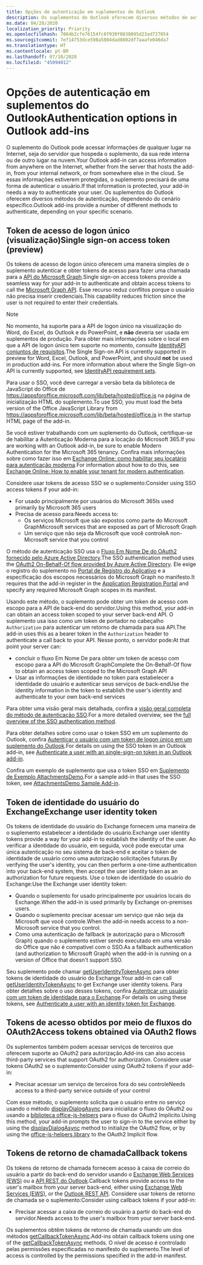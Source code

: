 ```yaml
---
title: Opções de autenticação em suplementos do Outlook
description: Os suplementos do Outlook oferecem diversos métodos de autenticação, dependendo do cenário específico.
ms.date: 04/28/2020
localization_priority: Priority
ms.openlocfilehash: 7864b2cfe76154fc8f939f0838095d23ad727054
ms.sourcegitcommit: 7ef14753dce598a5804dad8802df7aaafe046da7
ms.translationtype: HT
ms.contentlocale: pt-BR
ms.lasthandoff: 07/10/2020
ms.locfileid: "45094012"
---
```

# <a name="authentication-options-in-outlook-add-ins"></a><span data-ttu-id="9faec-103">Opções de autenticação em suplementos do Outlook</span><span class="sxs-lookup"><span data-stu-id="9faec-103">Authentication options in Outlook add-ins</span></span>

<span data-ttu-id="9faec-104">O suplemento do Outlook pode acessar informações de qualquer lugar na Internet, seja do servidor que hospeda o suplemento, da sua rede interna ou de outro lugar na nuvem.</span><span class="sxs-lookup"><span data-stu-id="9faec-104">Your Outlook add-in can access information from anywhere on the Internet, whether from the server that hosts the add-in, from your internal network, or from somewhere else in the cloud.</span></span> <span data-ttu-id="9faec-105">Se essas informações estiverem protegidas, o suplemento precisará de uma forma de autenticar o usuário.</span><span class="sxs-lookup"><span data-stu-id="9faec-105">If that information is protected, your add-in needs a way to authenticate your user.</span></span> <span data-ttu-id="9faec-106">Os suplementos do Outlook oferecem diversos métodos de autenticação, dependendo do cenário específico.</span><span class="sxs-lookup"><span data-stu-id="9faec-106">Outlook add-ins provide a number of different methods to authenticate, depending on your specific scenario.</span></span>

## <a name="single-sign-on-access-token-preview"></a><span data-ttu-id="9faec-107">Token de acesso de logon único (visualização)</span><span class="sxs-lookup"><span data-stu-id="9faec-107">Single sign-on access token (preview)</span></span>

<span data-ttu-id="9faec-108">Os tokens de acesso de logon único oferecem uma maneira simples de o suplemento autenticar e obter tokens de acesso para fazer uma chamada para a [API do Microsoft Graph](/graph/overview).</span><span class="sxs-lookup"><span data-stu-id="9faec-108">Single sign-on access tokens provide a seamless way for your add-in to authenticate and obtain access tokens to call the [Microsoft Graph API](/graph/overview).</span></span> <span data-ttu-id="9faec-109">Esse recurso reduz conflitos porque o usuário não precisa inserir credenciais.</span><span class="sxs-lookup"><span data-stu-id="9faec-109">This capability reduces friction since the user is not required to enter their credentials.</span></span>

> [!NOTE]
> <span data-ttu-id="9faec-110">No momento, há suporte para a API de logon único na visualização do Word, do Excel, do Outlook e do PowerPoint, e **não** deveria ser usada em suplementos de produção. Para obter mais informações sobre o local em que a API de logon único tem suporte no momento, consulte [IdentityAPI conjuntos de requisitos](../reference/requirement-sets/identity-api-requirement-sets.md).</span><span class="sxs-lookup"><span data-stu-id="9faec-110">The Single Sign-on API is currently supported in preview for Word, Excel, Outlook, and PowerPoint, and should **not** be used in production add-ins. For more information about where the Single Sign-on API is currently supported, see [IdentityAPI requirement sets](../reference/requirement-sets/identity-api-requirement-sets.md).</span></span>
>
> <span data-ttu-id="9faec-111">Para usar o SSO, você deve carregar a versão beta da biblioteca de JavaScript do Office de https://appsforoffice.microsoft.com/lib/beta/hosted/office.js na página de inicialização HTML do suplemento.</span><span class="sxs-lookup"><span data-stu-id="9faec-111">To use SSO, you must load the beta version of the Office JavaScript Library from https://appsforoffice.microsoft.com/lib/beta/hosted/office.js in the startup HTML page of the add-in.</span></span>
>
> <span data-ttu-id="9faec-112">Se você estiver trabalhando com um suplemento do Outlook, certifique-se de habilitar a Autenticação Moderna para a locação do Microsoft 365.</span><span class="sxs-lookup"><span data-stu-id="9faec-112">If you are working with an Outlook add-in, be sure to enable Modern Authentication for the Microsoft 365 tenancy.</span></span> <span data-ttu-id="9faec-113">Confira mais informações sobre como fazer isso em [Exchange Online: como habilitar seu locatário para autenticação moderna](https://social.technet.microsoft.com/wiki/contents/articles/32711.exchange-online-how-to-enable-your-tenant-for-modern-authentication.aspx).</span><span class="sxs-lookup"><span data-stu-id="9faec-113">For information about how to do this, see [Exchange Online: How to enable your tenant for modern authentication](https://social.technet.microsoft.com/wiki/contents/articles/32711.exchange-online-how-to-enable-your-tenant-for-modern-authentication.aspx).</span></span>

<span data-ttu-id="9faec-114">Considere usar tokens de acesso SSO se o suplemento:</span><span class="sxs-lookup"><span data-stu-id="9faec-114">Consider using SSO access tokens if your add-in:</span></span>

- <span data-ttu-id="9faec-115">For usado principalmente por usuários do Microsoft 365</span><span class="sxs-lookup"><span data-stu-id="9faec-115">Is used primarily by Microsoft 365 users</span></span>
- <span data-ttu-id="9faec-116">Precisa de acesso para:</span><span class="sxs-lookup"><span data-stu-id="9faec-116">Needs access to:</span></span>
  - <span data-ttu-id="9faec-117">Os serviços Microsoft que são expostos como parte do Microsoft Graph</span><span class="sxs-lookup"><span data-stu-id="9faec-117">Microsoft services that are exposed as part of Microsoft Graph</span></span>
  - <span data-ttu-id="9faec-118">Um serviço que não seja da Microsoft que você controle</span><span class="sxs-lookup"><span data-stu-id="9faec-118">A non-Microsoft service that you control</span></span>

<span data-ttu-id="9faec-119">O método de autenticação SSO usa o [Fluxo Em Nome De do OAuth2 fornecido pelo Azure Active Directory](/azure/active-directory/develop/active-directory-v2-protocols-oauth-on-behalf-of).</span><span class="sxs-lookup"><span data-stu-id="9faec-119">The SSO authentication method uses the [OAuth2 On-Behalf-Of flow provided by Azure Active Directory](/azure/active-directory/develop/active-directory-v2-protocols-oauth-on-behalf-of).</span></span> <span data-ttu-id="9faec-120">Ele exige o registro do suplemento no [Portal de Registro do Aplicativo](https://apps.dev.microsoft.com/) e a especificação dos escopos necessários do Microsoft Graph no manifesto.</span><span class="sxs-lookup"><span data-stu-id="9faec-120">It requires that the add-in register in the [Application Registration Portal](https://apps.dev.microsoft.com/) and specify any required Microsoft Graph scopes in its manifest.</span></span>

<span data-ttu-id="9faec-121">Usando este método, o suplemento pode obter um token de acesso com escopo para a API de back-end do servidor.</span><span class="sxs-lookup"><span data-stu-id="9faec-121">Using this method, your add-in can obtain an access token scoped to your server back-end API.</span></span> <span data-ttu-id="9faec-122">O suplemento usa isso como um token de portador no cabeçalho `Authorization` para autenticar um retorno de chamada para sua API.</span><span class="sxs-lookup"><span data-stu-id="9faec-122">The add-in uses this as a bearer token in the `Authorization` header to authenticate a call back to your API.</span></span> <span data-ttu-id="9faec-123">Nesse ponto, o servidor pode:</span><span class="sxs-lookup"><span data-stu-id="9faec-123">At that point your server can:</span></span>

- <span data-ttu-id="9faec-124">concluir o fluxo Em Nome De para obter um token de acesso com escopo para a API do Microsoft Graph</span><span class="sxs-lookup"><span data-stu-id="9faec-124">Complete the On-Behalf-Of flow to obtain an access token scoped to the Microsoft Graph API</span></span>
- <span data-ttu-id="9faec-125">Usar as informações de identidade no token para estabelecer a identidade do usuário e autenticar seus serviços de back-end</span><span class="sxs-lookup"><span data-stu-id="9faec-125">Use the identity information in the token to establish the user's identity and authenticate to your own back-end services</span></span>

<span data-ttu-id="9faec-126">Para obter uma visão geral mais detalhada, confira a [visão geral completa do método de autenticação SSO](../develop/sso-in-office-add-ins.md).</span><span class="sxs-lookup"><span data-stu-id="9faec-126">For a more detailed overview, see the [full overview of the SSO authentication method](../develop/sso-in-office-add-ins.md).</span></span>

<span data-ttu-id="9faec-127">Para obter detalhes sobre como usar o token SSO em um suplemento do Outlook, confira [Autenticar o usuário com um token de logon único em um suplemento do Outlook](authenticate-a-user-with-an-sso-token.md).</span><span class="sxs-lookup"><span data-stu-id="9faec-127">For details on using the SSO token in an Outlook add-in, see [Authenticate a user with an single-sign-on token in an Outlook add-in](authenticate-a-user-with-an-sso-token.md).</span></span>

<span data-ttu-id="9faec-128">Confira um exemplo de suplemento que usa o token SSO em [Suplemento de Exemplo AttachmentsDemo](https://github.com/OfficeDev/outlook-add-in-attachments-demo).</span><span class="sxs-lookup"><span data-stu-id="9faec-128">For a sample add-in that uses the SSO token, see [AttachmentsDemo Sample Add-in](https://github.com/OfficeDev/outlook-add-in-attachments-demo).</span></span>

## <a name="exchange-user-identity-token"></a><span data-ttu-id="9faec-129">Token de identidade do usuário do Exchange</span><span class="sxs-lookup"><span data-stu-id="9faec-129">Exchange user identity token</span></span>

<span data-ttu-id="9faec-130">Os tokens de identidade do usuário do Exchange fornecem uma maneira de o suplemento estabelecer a identidade do usuário.</span><span class="sxs-lookup"><span data-stu-id="9faec-130">Exchange user identity tokens provide a way for your add-in to establish the identity of the user.</span></span> <span data-ttu-id="9faec-131">Ao verificar a identidade do usuário, em seguida, você pode executar uma única autenticação no seu sistema de back-end e aceitar o token de identidade de usuário como uma autorização solicitações futuras.</span><span class="sxs-lookup"><span data-stu-id="9faec-131">By verifying the user's identity, you can then perform a one-time authentication into your back-end system, then accept the user identity token as an authorization for future requests.</span></span> <span data-ttu-id="9faec-132">Use o token de identidade do usuário do Exchange:</span><span class="sxs-lookup"><span data-stu-id="9faec-132">Use the Exchange user identity token:</span></span>

- <span data-ttu-id="9faec-133">Quando o suplemento for usado principalmente por usuários locais do Exchange.</span><span class="sxs-lookup"><span data-stu-id="9faec-133">When the add-in is used primarily by Exchange on-premises users.</span></span>
- <span data-ttu-id="9faec-134">Quando o suplemento precisar acessar um serviço que não seja da Microsoft que você controle.</span><span class="sxs-lookup"><span data-stu-id="9faec-134">When the add-in needs access to a non-Microsoft service that you control.</span></span>
- <span data-ttu-id="9faec-135">Como uma autenticação de fallback (e autorização para o Microsoft Graph) quando o suplemento estiver sendo executado em uma versão do Office que não é compatível com o SSO.</span><span class="sxs-lookup"><span data-stu-id="9faec-135">As a fallback authentication (and authorization to Microsoft Graph) when the add-in is running on a version of Office that doesn't support SSO.</span></span>

<span data-ttu-id="9faec-136">Seu suplemento pode chamar [getUserIdentityTokenAsync](/javascript/api/outlook/office.mailbox#getuseridentitytokenasync-callback--usercontext-) para obter tokens de identidade do usuário do Exchange.</span><span class="sxs-lookup"><span data-stu-id="9faec-136">Your add-in can call [getUserIdentityTokenAsync](/javascript/api/outlook/office.mailbox#getuseridentitytokenasync-callback--usercontext-) to get Exchange user identity tokens.</span></span> <span data-ttu-id="9faec-137">Para obter detalhes sobre o uso desses tokens, confira [Autenticar um usuário com um token de identidade para o Exchange](authenticate-a-user-with-an-identity-token.md).</span><span class="sxs-lookup"><span data-stu-id="9faec-137">For details on using these tokens, see [Authenticate a user with an identity token for Exchange](authenticate-a-user-with-an-identity-token.md).</span></span>

## <a name="access-tokens-obtained-via-oauth2-flows"></a><span data-ttu-id="9faec-138">Tokens de acesso obtidos por meio de fluxos do OAuth2</span><span class="sxs-lookup"><span data-stu-id="9faec-138">Access tokens obtained via OAuth2 flows</span></span>

<span data-ttu-id="9faec-139">Os suplementos também podem acessar serviços de terceiros que oferecem suporte ao OAuth2 para autorização.</span><span class="sxs-lookup"><span data-stu-id="9faec-139">Add-ins can also access third-party services that support OAuth2 for authorization.</span></span> <span data-ttu-id="9faec-140">Considere usar tokens OAuth2 se o suplemento:</span><span class="sxs-lookup"><span data-stu-id="9faec-140">Consider using OAuth2 tokens if your add-in:</span></span>

- <span data-ttu-id="9faec-141">Precisar acessar um serviço de terceiros fora do seu controle</span><span class="sxs-lookup"><span data-stu-id="9faec-141">Needs access to a third-party service outside of your control</span></span>

<span data-ttu-id="9faec-142">Com esse método, o suplemento solicita que o usuário entre no serviço usando o método [displayDialogAsync](/javascript/api/office/office.ui#displaydialogasync-startaddress--options--callback-) para inicializar o fluxo do OAuth2 ou usando a [biblioteca office-js-helpers](https://github.com/OfficeDev/office-js-helpers) para o fluxo do OAuth2 Implícito.</span><span class="sxs-lookup"><span data-stu-id="9faec-142">Using this method, your add-in prompts the user to sign-in to the service either by using the [displayDialogAsync](/javascript/api/office/office.ui#displaydialogasync-startaddress--options--callback-) method to initialize the OAuth2 flow, or by using the [office-js-helpers library](https://github.com/OfficeDev/office-js-helpers) to the OAuth2 Implicit flow.</span></span>

## <a name="callback-tokens"></a><span data-ttu-id="9faec-143">Tokens de retorno de chamada</span><span class="sxs-lookup"><span data-stu-id="9faec-143">Callback tokens</span></span>

<span data-ttu-id="9faec-144">Os tokens de retorno de chamada fornecem acesso à caixa de correio do usuário a partir do back-end do servidor usando o [Exchange Web Services (EWS)](/exchange/client-developer/exchange-web-services/explore-the-ews-managed-api-ews-and-web-services-in-exchange) ou a [API REST do Outlook](/previous-versions/office/office-365-api/api/version-2.0/use-outlook-rest-api).</span><span class="sxs-lookup"><span data-stu-id="9faec-144">Callback tokens provide access to the user's mailbox from your server back-end, either using [Exchange Web Services (EWS)](/exchange/client-developer/exchange-web-services/explore-the-ews-managed-api-ews-and-web-services-in-exchange), or the [Outlook REST API](/previous-versions/office/office-365-api/api/version-2.0/use-outlook-rest-api).</span></span> <span data-ttu-id="9faec-145">Considere usar tokens de retorno de chamada se o suplemento:</span><span class="sxs-lookup"><span data-stu-id="9faec-145">Consider using callback tokens if your add-in:</span></span>

- <span data-ttu-id="9faec-146">Precisar acessar a caixa de correio do usuário a partir do back-end do servidor.</span><span class="sxs-lookup"><span data-stu-id="9faec-146">Needs access to the user's mailbox from your server back-end.</span></span>

<span data-ttu-id="9faec-147">Os suplementos obtêm tokens de retorno de chamada usando um dos métodos [getCallbackTokenAsync](../reference/objectmodel/preview-requirement-set/office.context.mailbox.md#methods).</span><span class="sxs-lookup"><span data-stu-id="9faec-147">Add-ins obtain callback tokens using one of the [getCallbackTokenAsync](../reference/objectmodel/preview-requirement-set/office.context.mailbox.md#methods) methods.</span></span> <span data-ttu-id="9faec-148">O nível de acesso é controlado pelas permissões especificadas no manifesto do suplemento.</span><span class="sxs-lookup"><span data-stu-id="9faec-148">The level of access is controlled by the permissions specified in the add-in manifest.</span></span>
